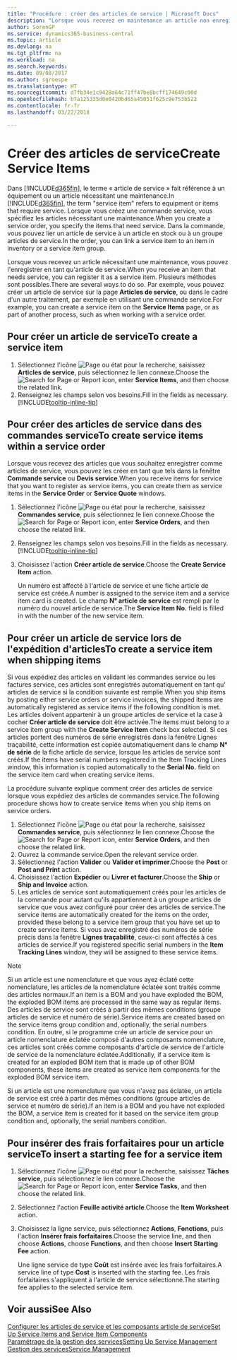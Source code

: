 ```yaml
---
title: "Procédure : créer des articles de service | Microsoft Docs"
description: "Lorsque vous recevez en maintenance un article non enregistré, vous pouvez l'enregistrer en tant qu'article de service."
author: SorenGP
ms.service: dynamics365-business-central
ms.topic: article
ms.devlang: na
ms.tgt_pltfrm: na
ms.workload: na
ms.search.keywords: 
ms.date: 09/08/2017
ms.author: sgroespe
ms.translationtype: HT
ms.sourcegitcommit: d7fb34e1c9428a64c71ff47be8bcff174649c00d
ms.openlocfilehash: b7a125335d0e0420bd65a45051f625c9e753b522
ms.contentlocale: fr-fr
ms.lasthandoff: 03/22/2018

---
```

# <a name="create-service-items"></a><span data-ttu-id="c6151-103">Créer des articles de service</span><span class="sxs-lookup"><span data-stu-id="c6151-103">Create Service Items</span></span>
<span data-ttu-id="c6151-104">Dans [!INCLUDE[d365fin](includes/d365fin_md.md)], le terme « article de service » fait référence à un équipement ou un article nécessitant une maintenance.</span><span class="sxs-lookup"><span data-stu-id="c6151-104">In [!INCLUDE[d365fin](includes/d365fin_md.md)], the term "service item" refers to equipment or items that require service.</span></span> <span data-ttu-id="c6151-105">Lorsque vous créez une commande service, vous spécifiez les articles nécessitant une maintenance.</span><span class="sxs-lookup"><span data-stu-id="c6151-105">When you create a service order, you specify the items that need service.</span></span> <span data-ttu-id="c6151-106">Dans la commande, vous pouvez lier un article de service à un article en stock ou à un groupe articles de service.</span><span class="sxs-lookup"><span data-stu-id="c6151-106">In the order, you can link a service item to an item in inventory or a service item group.</span></span>    

<span data-ttu-id="c6151-107">Lorsque vous recevez un article nécessitant une maintenance, vous pouvez l'enregistrer en tant qu'article de service.</span><span class="sxs-lookup"><span data-stu-id="c6151-107">When you receive an item that needs service, you can register it as a service item.</span></span> <span data-ttu-id="c6151-108">Plusieurs méthodes sont possibles.</span><span class="sxs-lookup"><span data-stu-id="c6151-108">There are several ways to do so.</span></span> <span data-ttu-id="c6151-109">Par exemple, vous pouvez créer un article de service sur la page **Articles de service**, ou dans le cadre d'un autre traitement, par exemple en utilisant une commande service.</span><span class="sxs-lookup"><span data-stu-id="c6151-109">For example, you can create a service item on the **Service Items** page, or as part of another process, such as when working with a service order.</span></span>   

## <a name="to-create-a-service-item"></a><span data-ttu-id="c6151-110">Pour créer un article de service</span><span class="sxs-lookup"><span data-stu-id="c6151-110">To create a service item</span></span>  
1. <span data-ttu-id="c6151-111">Sélectionnez l'icône ![Page ou état pour la recherche](media/ui-search/search_small.png "Page ou état pour la recherche"), saisissez **Articles de service**, puis sélectionnez le lien connexe.</span><span class="sxs-lookup"><span data-stu-id="c6151-111">Choose the ![Search for Page or Report](media/ui-search/search_small.png "Search for Page or Report icon") icon, enter **Service Items**, and then choose the related link.</span></span>
2. <span data-ttu-id="c6151-112">Renseignez les champs selon vos besoins.</span><span class="sxs-lookup"><span data-stu-id="c6151-112">Fill in the fields as necessary.</span></span> [!INCLUDE[tooltip-inline-tip](includes/tooltip-inline-tip_md.md)]  

## <a name="to-create-service-items-within-a-service-order"></a><span data-ttu-id="c6151-113">Pour créer des articles de service dans des commandes service</span><span class="sxs-lookup"><span data-stu-id="c6151-113">To create service items within a service order</span></span>  
<span data-ttu-id="c6151-114">Lorsque vous recevez des articles que vous souhaitez enregistrer comme articles de service, vous pouvez les créer en tant que tels dans la fenêtre **Commande service** ou **Devis service**.</span><span class="sxs-lookup"><span data-stu-id="c6151-114">When you receive items for service that you want to register as service items, you can create them as service items in the **Service Order** or **Service Quote** windows.</span></span>  

1. <span data-ttu-id="c6151-115">Sélectionnez l'icône ![Page ou état pour la recherche](media/ui-search/search_small.png "Page ou état pour la recherche"), saisissez **Commandes service**, puis sélectionnez le lien connexe.</span><span class="sxs-lookup"><span data-stu-id="c6151-115">Choose the ![Search for Page or Report](media/ui-search/search_small.png "Search for Page or Report icon") icon, enter **Service Orders**, and then choose the related link.</span></span>  
2. <span data-ttu-id="c6151-116">Renseignez les champs selon vos besoins.</span><span class="sxs-lookup"><span data-stu-id="c6151-116">Fill in the fields as necessary.</span></span> [!INCLUDE[tooltip-inline-tip](includes/tooltip-inline-tip_md.md)]  
3. <span data-ttu-id="c6151-117">Choisissez l'action **Créer article de service**.</span><span class="sxs-lookup"><span data-stu-id="c6151-117">Choose the **Create Service Item** action.</span></span>  

    <span data-ttu-id="c6151-118">Un numéro est affecté à l'article de service et une fiche article de service est créée.</span><span class="sxs-lookup"><span data-stu-id="c6151-118">A number is assigned to the service item and a service item card is created.</span></span> <span data-ttu-id="c6151-119">Le champ **N° article de service** est rempli par le numéro du nouvel article de service.</span><span class="sxs-lookup"><span data-stu-id="c6151-119">The **Service Item No.** field is filled in with the number of the new service item.</span></span>

## <a name="to-create-a-service-item-when-shipping-items"></a><span data-ttu-id="c6151-120">Pour créer un article de service lors de l'expédition d'articles</span><span class="sxs-lookup"><span data-stu-id="c6151-120">To create a service item when shipping items</span></span>  
<span data-ttu-id="c6151-121">Si vous expédiez des articles en validant les commandes service ou les factures service, ces articles sont enregistrés automatiquement en tant qu' articles de service si la condition suivante est remplie.</span><span class="sxs-lookup"><span data-stu-id="c6151-121">When you ship items by posting either service orders or service invoices, the shipped items are automatically registered as service items if the following condition is met.</span></span> <span data-ttu-id="c6151-122">Les articles doivent appartenir à un groupe articles de service et la case à cocher **Créer article de service** doit être activée.</span><span class="sxs-lookup"><span data-stu-id="c6151-122">The items must belong to a service item group with the **Create Service Item** check box selected.</span></span> <span data-ttu-id="c6151-123">Si ces articles portent des numéros de série enregistrés dans la fenêtre Lignes traçabilité, cette information est copiée automatiquement dans le champ **N° de série** de la fiche article de service, lorsque les articles de service sont créés.</span><span class="sxs-lookup"><span data-stu-id="c6151-123">If the items have serial numbers registered in the Item Tracking Lines window, this information is copied automatically to the **Serial No.** field on the service item card when creating service items.</span></span>  

<span data-ttu-id="c6151-124">La procédure suivante explique comment créer des articles de service lorsque vous expédiez des articles de commandes service.</span><span class="sxs-lookup"><span data-stu-id="c6151-124">The following procedure shows how to create service items when you ship items on service orders.</span></span>  

1. <span data-ttu-id="c6151-125">Sélectionnez l'icône ![Page ou état pour la recherche](media/ui-search/search_small.png "Page ou état pour la recherche"), saisissez **Commandes service**, puis sélectionnez le lien connexe.</span><span class="sxs-lookup"><span data-stu-id="c6151-125">Choose the ![Search for Page or Report](media/ui-search/search_small.png "Search for Page or Report icon") icon, enter **Service Orders**, and then choose the related link.</span></span>  
2. <span data-ttu-id="c6151-126">Ouvrez la commande service.</span><span class="sxs-lookup"><span data-stu-id="c6151-126">Open the relevant service order.</span></span>  
3. <span data-ttu-id="c6151-127">Sélectionnez l'action **Valider** ou **Valider et imprimer**.</span><span class="sxs-lookup"><span data-stu-id="c6151-127">Choose the **Post** or **Post and Print** action.</span></span>  
4. <span data-ttu-id="c6151-128">Choisissez l'action **Expédier** ou **Livrer et facturer**.</span><span class="sxs-lookup"><span data-stu-id="c6151-128">Choose the **Ship** or **Ship and Invoice** action.</span></span>  
5. <span data-ttu-id="c6151-129">Les articles de service sont automatiquement créés pour les articles de la commande pour autant qu'ils appartiennent à un groupe articles de service que vous avez configuré pour créer des articles de service.</span><span class="sxs-lookup"><span data-stu-id="c6151-129">The service items are automatically created for the items on the order, provided these belong to a service item group that you have set up to create service items.</span></span> <span data-ttu-id="c6151-130">Si vous avez enregistré des numéros de série précis dans la fenêtre **Lignes traçabilité**, ceux-ci sont affectés à ces articles de service.</span><span class="sxs-lookup"><span data-stu-id="c6151-130">If you registered specific serial numbers in the **Item Tracking Lines** window, they will be assigned to these service items.</span></span>  

> [!NOTE]  
>  <span data-ttu-id="c6151-131">Si un article est une nomenclature et que vous ayez éclaté cette nomenclature, les articles de la nomenclature éclatée sont traités comme des articles normaux.</span><span class="sxs-lookup"><span data-stu-id="c6151-131">If an item is a BOM and you have exploded the BOM, the exploded BOM items are processed in the same way as regular items.</span></span> <span data-ttu-id="c6151-132">Des articles de service sont créés à partir des mêmes conditions (groupe articles de service et numéro de série).</span><span class="sxs-lookup"><span data-stu-id="c6151-132">Service items are created based on the service items group condition and, optionally, the serial numbers condition.</span></span> <span data-ttu-id="c6151-133">En outre, si le programme crée un article de service pour un article nomenclature éclatée composé d'autres composants nomenclature, ces articles sont créés comme composants d'article de service de l'article de service de la nomenclature éclatée.</span><span class="sxs-lookup"><span data-stu-id="c6151-133">Additionally, if a service item is created for an exploded BOM item that is made up of other BOM components, these items are created as service item components for the exploded BOM service item.</span></span>  
>   
>  <span data-ttu-id="c6151-134">Si un article est une nomenclature que vous n'avez pas éclatée, un article de service est créé à partir des mêmes conditions (groupe articles de service et numéro de série).</span><span class="sxs-lookup"><span data-stu-id="c6151-134">If an item is a BOM and you have not exploded the BOM, a service item is created for it based on the service item group condition and, optionally, the serial numbers condition.</span></span>  

## <a name="to-insert-a-starting-fee-for-a-service-item"></a><span data-ttu-id="c6151-135">Pour insérer des frais forfaitaires pour un article service</span><span class="sxs-lookup"><span data-stu-id="c6151-135">To insert a starting fee for a service item</span></span>
1. <span data-ttu-id="c6151-136">Sélectionnez l'icône ![Page ou état pour la recherche](media/ui-search/search_small.png "Page ou état pour la recherche"), saisissez **Tâches service**, puis sélectionnez le lien connexe.</span><span class="sxs-lookup"><span data-stu-id="c6151-136">Choose the ![Search for Page or Report](media/ui-search/search_small.png "Search for Page or Report icon") icon, enter **Service Tasks**, and then choose the related link.</span></span>
2. <span data-ttu-id="c6151-137">Sélectionnez l'action **Feuille activité article**.</span><span class="sxs-lookup"><span data-stu-id="c6151-137">Choose the **Item Worksheet** action.</span></span>
3. <span data-ttu-id="c6151-138">Choisissez la ligne service, puis sélectionnez **Actions**, **Fonctions**, puis l'action **Insérer frais forfaitaires**.</span><span class="sxs-lookup"><span data-stu-id="c6151-138">Choose the service line, and then choose **Actions**, choose **Functions**, and then choose **Insert Starting Fee** action.</span></span>  

    <span data-ttu-id="c6151-139">Une ligne service de type **Coût** est insérée avec les frais forfaitaires.</span><span class="sxs-lookup"><span data-stu-id="c6151-139">A service line of type **Cost** is inserted with the starting fee.</span></span> <span data-ttu-id="c6151-140">Les frais forfaitaires s'appliquent à l'article de service sélectionné.</span><span class="sxs-lookup"><span data-stu-id="c6151-140">The starting fee applies to the selected service item.</span></span>

## <a name="see-also"></a><span data-ttu-id="c6151-141">Voir aussi</span><span class="sxs-lookup"><span data-stu-id="c6151-141">See Also</span></span>  
[<span data-ttu-id="c6151-142">Configurer les articles de service et les composants article de service</span><span class="sxs-lookup"><span data-stu-id="c6151-142">Set Up Service Items and Service Item Components</span></span>](service-how-setup-service-items.md)  
[<span data-ttu-id="c6151-143">Paramétrage de la gestion des services</span><span class="sxs-lookup"><span data-stu-id="c6151-143">Setting Up Service Management</span></span>](service-setup-service.md)  
[<span data-ttu-id="c6151-144">Gestion des services</span><span class="sxs-lookup"><span data-stu-id="c6151-144">Service Management</span></span>](service-service.md)  

